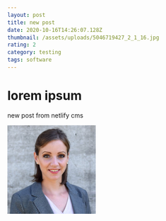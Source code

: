 ```yaml
---
layout: post
title: new post
date: 2020-10-16T14:26:07.128Z
thumbnail: /assets/uploads/5046719427_2_1_16.jpg
rating: 2
category: testing
tags: software
---
```

# **lorem ipsum**

new post from netlify cms

![mrs mrs](/assets/uploads/0.jpeg "mrs mrs")